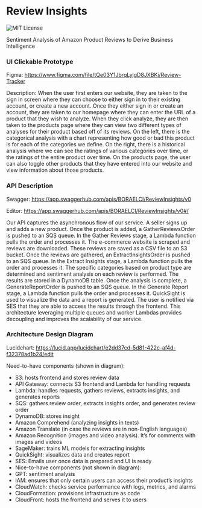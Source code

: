 # Review Insights

![MIT License](https://img.shields.io/github/license/boraelci/review-master)

Sentiment Analysis of Amazon Product Reviews to Derive Business Intelligence

### UI Clickable Prototype
Figma: https://www.figma.com/file/tQe03Y1JbrqLyjgD8JXBKj/Review-Tracker

Description: When the user first enters our website, they are taken to the sign in screen where they can choose to either sign in to their existing account, or create a new account. Once they either sign in or create an account, they are taken to our homepage where they can enter the URL of a product that they wish to analyze. When they click analyze, they are then taken to the products page where they can view two different types of analyses for their product based off of its reviews. On the left, there is the categorical analysis with a chart representing how good or bad this product is for each of the categories we define. On the right, there is a historical analysis where we can see the ratings of various categories over time, or the ratings of the entire product over time. On the products page, the user can also toggle other products that they have entered into our website and view information about those products.

### API Description
Swagger: https://app.swaggerhub.com/apis/BORAELCI/ReviewInsights/v0

Editor: https://app.swaggerhub.com/apis/BORAELCI/ReviewInsights/v0#/

Our API captures the asynchronous flow of our service. A seller signs up and adds a new product. Once the product is added, a GatherReviewsOrder is pushed to an SQS queue. In the Gather Reviews stage, a Lambda function pulls the order and processes it. The e-commerce website is scraped and reviews are downloaded. These reviews are saved as a CSV file to an S3 bucket. Once the reviews are gathered, an ExtractInsightsOrder is pushed to an SQS queue. In the Extract Insights stage, a Lambda function pulls the order and processes it. The specific categories based on product type are determined and sentiment analysis on each review is performed. The results are stored in a DynamoDB table. Once the analysis is complete, a GenerateReportOrder is pushed to an SQS queue. In the Generate Report stage, a Lambda function pulls the order and processes it. QuickSight is used to visualize the data and a report is generated. The user is notified via SES that they are able to access the results through the frontend. This architecture leveraging multiple queues and worker Lambdas provides decoupling and improves the scalability of our service.

### Architecture Design Diagram

Lucidchart: https://lucid.app/lucidchart/e2dd37cd-5d81-422c-af4d-f32378ad1b24/edit

Need-to-have components (shown in diagram):
- S3: hosts frontend and stores review data
- API Gateway: connects S3 frontend and Lambda for handling requests
- Lambda: handles requests, gathers reviews, extracts insights, and generates reports
- SQS: gathers review order, extracts insights order, and generates review order
- DynamoDB: stores insight
- Amazon Comprehend (analyzing insights in texts)
- Amazon Translate (in case the reviews are in non-English languages)
- Amazon Recognition (images and video analysis). It’s for comments with images and videos
- SageMaker: trains ML models for extracting insights
- QuickSight: visualizes data and creates report
- SES: Emails user once data is prepared and UI is ready
- Nice-to-have components (not shown in diagram):
- GPT: sentiment analysis 
- IAM: ensures that only certain users can access their product’s insights
- CloudWatch: checks service performance with logs, metrics, and alarms
- CloudFormation: provisions infrastructure as code
- CloudFront: hosts the frontend and serves it to users
